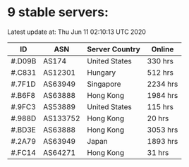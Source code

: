 # 9 stable servers:

Latest update at: Thu Jun 11 02:10:13 UTC 2020

| ID | ASN | Server Country | Online |
| -- | --- | -------------- | ------ |
| #.D09B | AS174 | United States | 330 hrs |
| #.C831 | AS12301 | Hungary | 512 hrs |
| #.7F1D | AS63949 | Singapore | 2234 hrs |
| #.B6F8 | AS63888 | Hong Kong | 1984 hrs |
| #.9FC3 | AS53889 | United States | 115 hrs |
| #.988D | AS133752 | Hong Kong | 20 hrs |
| #.BD3E | AS63888 | Hong Kong | 3053 hrs |
| #.2A79 | AS63949 | Japan | 1893 hrs |
| #.FC14 | AS64271 | Hong Kong | 31 hrs |

